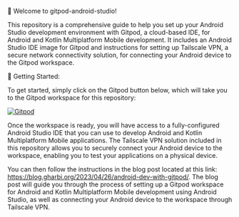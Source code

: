 👋 Welcome to gitpod-android-studio!

This repository is a comprehensive guide to help you set up your Android Studio development environment with Gitpod, a cloud-based IDE, for Android and Kotlin Multiplatform Mobile development. It includes an Android Studio IDE image for Gitpod and instructions for setting up Tailscale VPN, a secure network connectivity solution, for connecting your Android device to the Gitpod workspace.

🚀 Getting Started:

To get started, simply click on the Gitpod button below, which will take you to the Gitpod workspace for this repository:

[![Gitpod](https://img.shields.io/badge/Gitpod-Open-blue?logo=gitpod)](https://gitpod.io/#https://github.com/gbrah/gitpod-android-studio)

Once the workspace is ready, you will have access to a fully-configured Android Studio IDE that you can use to develop Android and Kotlin Multiplatform Mobile applications. The Tailscale VPN solution included in this repository allows you to securely connect your Android device to the workspace, enabling you to test your applications on a physical device.

You can then follow the instructions in the blog post located at this link: https://blog.gharbi.org/2023/04/26/android-dev-with-gitpod/. The blog post will guide you through the process of setting up a Gitpod workspace for Android and Kotlin Multiplatform Mobile development using Android Studio, as well as connecting your Android device to the workspace through Tailscale VPN.

